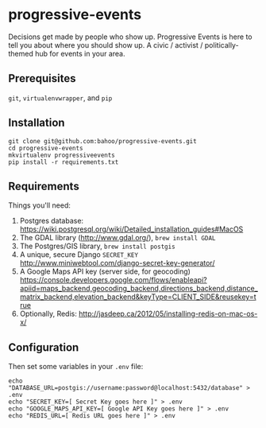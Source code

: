 # progressive-events

Decisions get made by people who show up. Progressive Events is here to tell you about where you should show up. A civic / activist / politically-themed hub for events in your area.

## Prerequisites

`git`, `virtualenvwrapper`, and `pip`


## Installation

    git clone git@github.com:bahoo/progressive-events.git
    cd progressive-events
    mkvirtualenv progressiveevents
    pip install -r requirements.txt


## Requirements

Things you'll need:
   

1. Postgres database: https://wiki.postgresql.org/wiki/Detailed_installation_guides#MacOS
2. The GDAL library (http://www.gdal.org/), `brew install GDAL`
3. The Postgres/GIS library, `brew install postgis`
4. A unique, secure Django `SECRET_KEY` http://www.miniwebtool.com/django-secret-key-generator/
5. A Google Maps API key (server side, for geocoding) https://console.developers.google.com/flows/enableapi?apiid=maps_backend,geocoding_backend,directions_backend,distance_matrix_backend,elevation_backend&keyType=CLIENT_SIDE&reusekey=true
6. Optionally, Redis: http://jasdeep.ca/2012/05/installing-redis-on-mac-os-x/


## Configuration

Then set some variables in your `.env` file:

    echo "DATABASE_URL=postgis://username:password@localhost:5432/database" > .env
    echo "SECRET_KEY=[ Secret Key goes here ]" > .env
    echo "GOOGLE_MAPS_API_KEY=[ Google API Key goes here ]" > .env
    echo "REDIS_URL=[ Redis URL goes here ]" > .env
